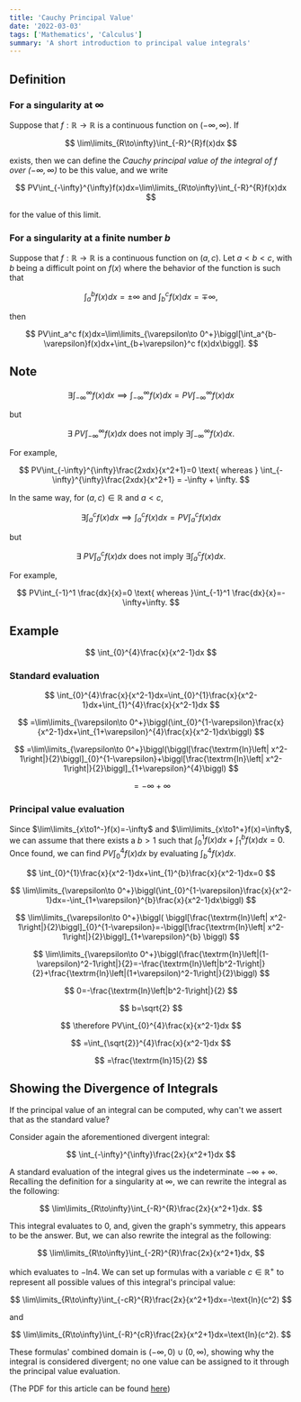 ```yaml
---
title: 'Cauchy Principal Value'
date: '2022-03-03'
tags: ['Mathematics', 'Calculus']
summary: 'A short introduction to principal value integrals'
---
```


## Definition

### For a singularity at $\infty$

Suppose that $f: \mathbb{R}\to\mathbb{R}$ is a continuous function on $(-\infty, \infty)$. If

$$
\lim\limits_{R\to\infty}\int_{-R}^{R}f(x)dx
$$

exists, then we can define the _Cauchy principal value of the integral of $f$ over $(-\infty, \infty)$_ to be this value, and we write

$$
PV\int_{-\infty}^{\infty}f(x)dx=\lim\limits_{R\to\infty}\int_{-R}^{R}f(x)dx
$$

for the value of this limit.

### For a singularity at a finite number $b$

Suppose that $f:\mathbb{R}\to\mathbb{R}$ is a continuous function on $(a, c)$. Let $a<b<c$, with $b$ being a difficult point on $f(x)$ where the behavior of the function is such that

$$
\int_a^b f(x)dx=\pm\infty \text{ and } \int_b^c f(x)dx=\mp\infty,
$$

then

$$
PV\int_a^c f(x)dx=\lim\limits_{\varepsilon\to 0^+}\biggl[\int_a^{b-\varepsilon}f(x)dx+\int_{b+\varepsilon}^c f(x)dx\biggl].
$$

## Note

$$
\exists\int_{-\infty}^{\infty}f(x)dx\implies \int_{-\infty}^{\infty}f(x)dx=PV\int_{-\infty}^{\infty}f(x)dx
$$

but

$$
\exists \ PV\int_{-\infty}^{\infty}f(x)dx \text{ does not imply } \exists \int_{-\infty}^{\infty}f(x)dx.
$$

For example,

$$
PV\int_{-\infty}^{\infty}\frac{2xdx}{x^2+1}=0 \text{ whereas } \int_{-\infty}^{\infty}\frac{2xdx}{x^2+1} = -\infty + \infty.
$$

In the same way, for $(a, c)\in\mathbb{R} \text{ and } a<c$,

$$
\exists \int_{a}^{c}f(x)dx \implies \int_{a}^{c}f(x)dx=PV\int_{a}^{c}f(x)dx
$$

but

$$
\exists \ PV\int_{a}^{c}f(x)dx \text{ does not imply } \exists \int_{a}^{c}f(x)dx.
$$

For example,

$$
PV\int_{-1}^1 \frac{dx}{x}=0 \text{ whereas }\int_{-1}^1 \frac{dx}{x}=-\infty+\infty.
$$

## Example

$$
\int_{0}^{4}\frac{x}{x^2-1}dx
$$

### Standard evaluation

$$
\int_{0}^{4}\frac{x}{x^2-1}dx=\int_{0}^{1}\frac{x}{x^2-1}dx+\int_{1}^{4}\frac{x}{x^2-1}dx
$$

$$
=\lim\limits_{\varepsilon\to 0^+}\biggl(\int_{0}^{1-\varepsilon}\frac{x}{x^2-1}dx+\int_{1+\varepsilon}^{4}\frac{x}{x^2-1}dx\biggl)
$$

$$
=\lim\limits_{\varepsilon\to 0^+}\biggl(\biggl[\frac{\textrm{ln}\left| x^2-1\right|}{2}\biggl]_{0}^{1-\varepsilon}+\biggl[\frac{\textrm{ln}\left| x^2-1\right|}{2}\biggl]_{1+\varepsilon}^{4}\biggl)
$$

$$
=-\infty+\infty
$$

### Principal value evaluation

Since $\lim\limits_{x\to1^-}f(x)=-\infty$ and $\lim\limits_{x\to1^+}f(x)=\infty$, we can assume that there exists a $b>1$ such that $\int_{0}^{1}f(x)dx+\int_{1}^{b}f(x)dx=0.$ Once found, we can find $PV\int_{0}^{4}f(x)dx$ by evaluating $\int_{b}^{4}f(x)dx.$

$$
\int_{0}^{1}\frac{x}{x^2-1}dx+\int_{1}^{b}\frac{x}{x^2-1}dx=0
$$

$$
\lim\limits_{\varepsilon\to 0^+}\biggl(\int_{0}^{1-\varepsilon}\frac{x}{x^2-1}dx=-\int_{1+\varepsilon}^{b}\frac{x}{x^2-1}dx\biggl)
$$

$$
\lim\limits_{\varepsilon\to 0^+}\biggl( \biggl[\frac{\textrm{ln}\left| x^2-1\right|}{2}\biggl]_{0}^{1-\varepsilon}=-\biggl[\frac{\textrm{ln}\left| x^2-1\right|}{2}\biggl]_{1+\varepsilon}^{b} \biggl)
$$

$$
\lim\limits_{\varepsilon\to 0^+}\biggl(\frac{\textrm{ln}\left|(1-\varepsilon)^2-1\right|}{2}=-\frac{\textrm{ln}\left|b^2-1\right|}{2}+\frac{\textrm{ln}\left|(1+\varepsilon)^2-1\right|}{2}\biggl)
$$

$$
0=-\frac{\textrm{ln}\left|b^2-1\right|}{2}
$$

$$
b=\sqrt{2}
$$

$$
\therefore PV\int_{0}^{4}\frac{x}{x^2-1}dx
$$

$$
=\int_{\sqrt{2}}^{4}\frac{x}{x^2-1}dx
$$

$$
=\frac{\textrm{ln}15}{2}
$$

## Showing the Divergence of Integrals

If the principal value of an integral can be computed, why can't we assert that as the standard value?

Consider again the aforementioned divergent integral:

$$
\int_{-\infty}^{\infty}\frac{2x}{x^2+1}dx
$$

A standard evaluation of the integral gives us the indeterminate $-\infty+\infty$. Recalling the definition for a singularity at $\infty$, we can rewrite the integral as the following:

$$
\lim\limits_{R\to\infty}\int_{-R}^{R}\frac{2x}{x^2+1}dx.
$$

This integral evaluates to 0, and, given the graph's symmetry, this appears to be the answer. But, we can also rewrite the integral as the following:

$$
\lim\limits_{R\to\infty}\int_{-2R}^{R}\frac{2x}{x^2+1}dx,
$$

which evaluates to $-\text{ln}4$. We can set up formulas with a variable $c\in\mathbb{R^+}$ to represent all possible values of this integral's principal value:

$$
\lim\limits_{R\to\infty}\int_{-cR}^{R}\frac{2x}{x^2+1}dx=-\text{ln}(c^2)
$$

and

$$
\lim\limits_{R\to\infty}\int_{-R}^{cR}\frac{2x}{x^2+1}dx=\text{ln}(c^2).
$$

These formulas' combined domain is $(-\infty, 0)\cup(0, \infty)$, showing why the integral is considered divergent; no one value can be assigned to it through the principal value evaluation.

(The PDF for this article can be found [here](https://index.baguetteboy.com/math/cauchy-principal-value/cauchy-principal-value.pdf))

